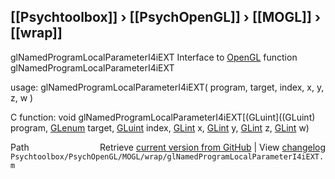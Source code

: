 ## [[Psychtoolbox]] &#8250; [[PsychOpenGL]] &#8250; [[MOGL]] &#8250; [[wrap]]

glNamedProgramLocalParameterI4iEXT  Interface to [OpenGL](OpenGL) function glNamedProgramLocalParameterI4iEXT  
  
usage:  glNamedProgramLocalParameterI4iEXT( program, target, index, x, y, z, w )  
  
C function:  void glNamedProgramLocalParameterI4iEXT[(GLuint]((GLuint) program, [GLenum](GLenum) target, [GLuint](GLuint) index, [GLint](GLint) x, [GLint](GLint) y, [GLint](GLint) z, [GLint](GLint) w)  




<div class="code_header" style="text-align:right;">
  <span style="float:left;">Path&nbsp;&nbsp;</span> <span class="counter">Retrieve <a href=
  "https://raw.github.com/Psychtoolbox-3/Psychtoolbox-3/beta/Psychtoolbox/PsychOpenGL/MOGL/wrap/glNamedProgramLocalParameterI4iEXT.m">current version from GitHub</a> | View <a href=
  "https://github.com/Psychtoolbox-3/Psychtoolbox-3/commits/beta/Psychtoolbox/PsychOpenGL/MOGL/wrap/glNamedProgramLocalParameterI4iEXT.m">changelog</a></span>
</div>
<div class="code">
  <code>Psychtoolbox/PsychOpenGL/MOGL/wrap/glNamedProgramLocalParameterI4iEXT.m</code>
</div>

